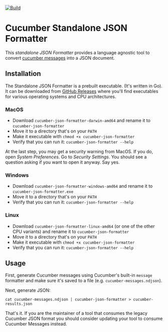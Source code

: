 [![Build](https://github.com/cucumber/json-formatter/actions/workflows/test.yaml/badge.svg)](https://github.com/cucumber/json-formatter/actions/workflows/test.yaml)

# Cucumber Standalone JSON Formatter

This *standalone JSON Formatter* provides a language agnostic tool to convert [cucumber messages](https://github.com/cucumber/common/tree/main/messages#readme) into a JSON document.

## Installation

The Standalone JSON Formatter is a prebuilt executable. (It's written in Go).
It can be downloaded from [GitHub Releases](https://github.com/cucumber/json-formatter/releases/tag/v19.0.0)
where you'll find executables for various operating systems and CPU architectures.

### MacOS

* Download `cucumber-json-formatter-darwin-amd64` and rename it to `cucumber-json-formatter`
* Move it to a directory that's on your `PATH`
* Make it executable with `chmod +x cucumber-json-formatter`
* Verify that you can run it: `cucumber-json-formatter --help`

At the last step, you may get a security warning from MacOS. If you do, open *System Preferences*. Go to
*Security Settings*. You should see a question asking if you want to open it anyway. Say yes.  

### Windows

* Download `cucumber-json-formatter-windows-amd64` and rename it to `cucumber-json-formatter.exe`
* Move it to a directory that's on your `PATH`
* Verify that you can run it: `cucumber-json-formatter --help`

### Linux

* Download `cucumber-json-formatter-linux-amd64` (or one of the other CPU variants) and rename it to `cucumber-json-formatter`
* Move it to a directory that's on your `PATH`
* Make it executable with `chmod +x cucumber-json-formatter`
* Verify that you can run it: `cucumber-json-formatter --help`

## Usage

First, generate Cucumber messages using Cucumber's built-in `message` formatter and make sure it's saved to a file
(e.g. `cucumber-messages.ndjson`).

Next, generate JSON:

    cat cucumber-messages.ndjson | cucumber-json-formatter > cucumber-results.json

That's it. If you are the maintainer of a tool that consumes the legacy Cucumber JSON format you should consider
updating your tool to consume Cucumber Messages instead.
